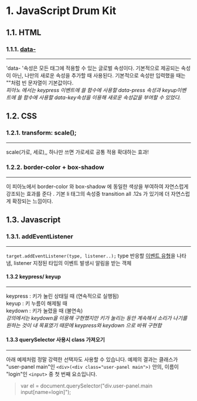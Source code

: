 # 1. JavaScript Drum Kit

## 1.1. HTML

### 1.1.1. [data-](https://tonks.tistory.com/147)

---

'data- '속성은 모든 태그에 적용할 수 있는 글로벌 속성이다. 기본적으로 제공되는 속성이 아닌, 나만의 새로운 속성을 추가할 때 사용된다. 기본적으로 속성만 입력했을 때는 ""처럼 빈 문자열이 기본값이다.  
_피아노 에서는 keypress 이벤트에 쓸 함수에 사용할 data-press 속성과 keyup이벤트에 쓸 함수에 사용할 data-key속성을 이용해 새로운 속성값을 부여할 수 있었다._

## 1.2. CSS

### 1.2.1. transform: scale();

---

scale(가로, 세로),, 하나만 쓰면 가로세로 공통 적용
확대하는 효과!

### 1.2.2. border-color + box-shadow

---

이 피아노에서 border-color 와 box-shadow 에 동일한 색상을 부여하여 자연스럽게 강조되는 효과를 준다 . 기본 li 태그의 속성중 transition all .12s 가 있기에 더 자연스럽게 확장되는 느낌이다.

## 1.3. Javascript

### 1.3.1. addEventListener

---

`target.addEventListener(type, listener..);`
type 반응할 [이벤트 유형](https://developer.mozilla.org/ko/docs/Web/Events)을 나타냄, listener 지정된 타입의 이벤트 발생시 알림을 받는 객체

#### 1.3.2 keypress/ keyup

---

keypress : 키가 눌린 상태일 때 (연속적으로 실행됨)  
keyup : 키 누름이 해제될 때  
keydown : 키가 눌렸을 때 (불연속)  
_강의에서는 keydown을 이용해 구현했지만 키가 눌리는 동안 계속해서 소리가 나기를 원하는 것이 내 목표였기 때문에 keypress와 keydown 으로 바꿔 구현함_

#### 1.3.3 querySelector 사용시 class 가져오기

---

아래 예제처럼 정말 강력한 선택자도 사용할 수 있습니다. 예제의 결과는 클래스가 "user-panel main"인 `<div>(<div class="user-panel main">)` 안의, 이름이 "login"인 `<input>` 중 첫 번째 요소입니다.

> var el = document.querySelector("div.user-panel.main input[name=login]");
